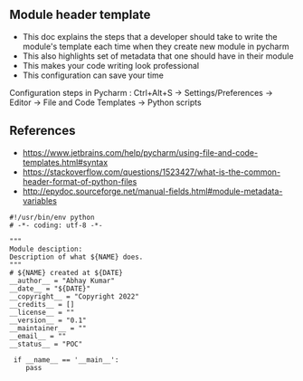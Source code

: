 ## Module header template
- This doc explains the steps that a developer should take to write the module's template each time when they create new module in pycharm
- This also highlights set of metadata that one should have in their module
- This makes your code writing look professional 
- This configuration can save your time

Configuration steps in Pycharm : Ctrl+Alt+S -> Settings/Preferences -> Editor -> File and Code Templates -> Python scripts

## References 
- https://www.jetbrains.com/help/pycharm/using-file-and-code-templates.html#syntax
- https://stackoverflow.com/questions/1523427/what-is-the-common-header-format-of-python-files
- http://epydoc.sourceforge.net/manual-fields.html#module-metadata-variables

```
#!/usr/bin/env python
# -*- coding: utf-8 -*-

"""
Module desciption: 
Description of what ${NAME} does.
"""
# ${NAME} created at ${DATE}
__author__ = "Abhay Kumar"
__date__ = "${DATE}"
__copyright__ = "Copyright 2022"
__credits__ = []
__license__ = ""
__version__ = "0.1"
__maintainer__ = ""
__email__ = ""
__status__ = "POC"

 if __name__ == '__main__': 
    pass
    
```
